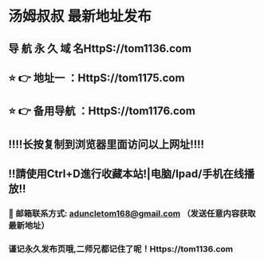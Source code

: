 # 汤姆叔叔 最新地址发布 
## 导 航 永 久 域 名HttpS://tom1136.com
## ⭐️ 👉 地址一 ：HttpS://tom1175.com
## ⭐️ 👉 备用导航 ：HttpS://tom1176.com
## ‼️‼️长按复制到浏览器里面访问以上网址‼️‼️
## ‼️請使用Ctrl+D進行收藏本站!|电脑/Ipad/手机在线播放‼️
### 📧 邮箱联系方式: aduncletom168@gmail.com （发送任意内容获取最新地址）
### 谨记永久发布页哦,二师兄都记住了呢！Https://tom1136.com
